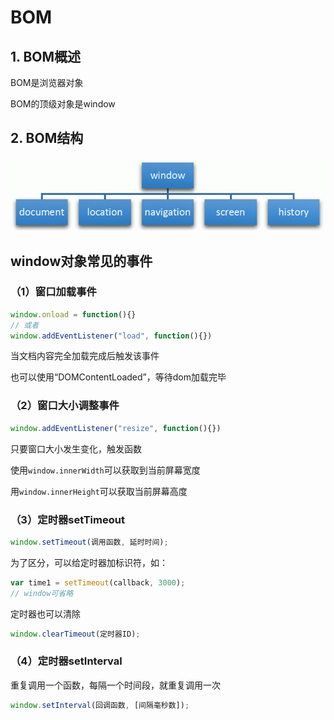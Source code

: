 # BOM

## 1. BOM概述

BOM是浏览器对象

BOM的顶级对象是window

## 2. BOM结构

![06-01](./images/06-01.png)

## window对象常见的事件

### （1）窗口加载事件

```javascript
window.onload = function(){}
// 或者
window.addEventListener("load", function(){})
```

当文档内容完全加载完成后触发该事件

也可以使用“DOMContentLoaded”，等待dom加载完毕

### （2）窗口大小调整事件

```javascript
window.addEventListener("resize", function(){})
```

只要窗口大小发生变化，触发函数

使用`window.innerWidth`可以获取到当前屏幕宽度

用`window.innerHeight`可以获取当前屏幕高度

### （3）定时器setTimeout

```javascript
window.setTimeout(调用函数, 延时时间);
```

为了区分，可以给定时器加标识符，如：

```javascript
var time1 = setTimeout(callback, 3000);
// window可省略
```

定时器也可以清除

```javascript
window.clearTimeout(定时器ID);
```

### （4）定时器setInterval

重复调用一个函数，每隔一个时间段，就重复调用一次

```javascript
window.setInterval(回调函数, [间隔毫秒数]);
```
